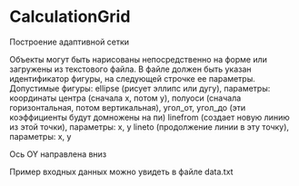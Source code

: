 # CalculationGrid
Построение адаптивной сетки

Объекты могут быть нарисованы непосредственно на форме или загружены из текстового файла. 
В файле должен быть указан идентификатор фигуры, на следующей строчке ее параметры. 
Допустимые фигуры: ellipse (рисует эллипс или дугу), параметры: координаты центра (сначала x, потом y), полуоси (сначала горизонтальная, потом вертикальная), угол_от, угол_до (эти коэффициенты будут домножены на пи)
linefrom (создает новую линию из этой точки), параметры: x, y
lineto (продолжение линии в эту точку), параметры: x, y

Ось OY направлена вниз

Пример входных данных можно увидеть в файле data.txt
